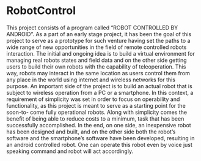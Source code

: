 # RobotControl
This project consists of a program called “ROBOT CONTROLLED BY ANDROID”. As a part of an early stage project, it has been the goal of this project to serve as a prototype for such venture having set the paths to a wide range of new opportunities in the field of remote controlled robots interaction. The initial and ongoing idea is to build a virtual environment for managing real robots states and field data and on the other side getting users to build their own robots with the capability of teleoperation. This way, robots may interact in the same location as users control them from any place in the world using internet and wireless networks for this purpose. An important side of the project is to build an actual robot that is subject to wireless operation from a PC or a smartphone. In this context, a requirement of simplicity was set in order to focus on  operability and functionality, as this project is meant to serve as a starting point for the soon-to- come fully operational robots. Along with simplicity comes the benefit of being able to reduce  costs to a minimum, task that has been successfully accomplished. In the end, on one side, an inexpensive robot has been designed and built, and on the other side both the robot’s software and the smartphone’s software have been developed, resulting in an android controlled robot. One can operate this robot even by voice just speaking command and robot will act accordingly.
